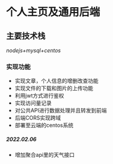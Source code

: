 # 个人主页及通用后端

## 主要技术栈  
_nodejs+mysql+centos_

### 实现功能

- 实现文章，个人信息的增删改查功能  
- 实现文件的下载和图片的上传功能  
- 利用jwt方式进行鉴权
- 实现访问量记录  
- 对公共API进行数据处理并且转发到前端
- 后端CORS实现跨域
- 部署至云端的centos系统

##### 2022.02.06
- 增加聚合api里的天气接口